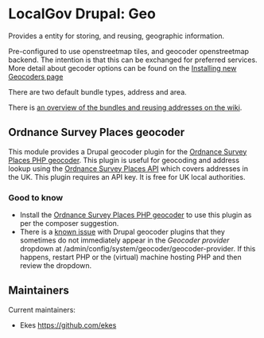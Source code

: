 # LocalGov Drupal: Geo

Provides a entity for storing, and reusing, geographic information.

Pre-configured to use openstreetmap tiles, and geocoder openstreetmap backend.
The intention is that this can be exchanged for preferred services. More detail
about gecoder options can be found on the [Installing new Geocoders page](https://github.com/localgovdrupal/localgov_geo/wiki/Installing-new-Geocoders-%5BFAQ:-%22Why-doesn't-it-find-...%22%5D)

There are two default bundle types, address and area.

There is [an overview of the bundles and reusing addresses on the wiki](https://github.com/localgovdrupal/localgov_geo/wiki/Locations-Module-(LocalGov-Geo)).

## Ordnance Survey Places geocoder
This module provides a Drupal geocoder plugin for the [Ordnance Survey Places PHP geocoder](https://packagist.org/packages/localgovdrupal/localgov_os_places_geocoder_provider).  This plugin is useful for geocoding and address lookup using the [Ordnance Survey Places API](https://osdatahub.os.uk/docs/places/overview) which covers addresses in the UK.  This plugin requires an API key.  It is free for UK local authorities.

### Good to know
- Install the [Ordnance Survey Places PHP geocoder](https://packagist.org/packages/localgovdrupal/localgov_os_places_geocoder_provider) to use this plugin as per the composer suggestion.
- There is a [known issue](https://www.drupal.org/project/geocoder/issues/3153678#comment-14203727) with Drupal geocoder plugins that they sometimes do not immediately appear in the *Geocoder provider* dropdown at /admin/config/system/geocoder/geocoder-provider.  If this happens, restart PHP or the (virtual) machine hosting PHP and then review the dropdown.

## Maintainers

Current maintainers: 

 - Ekes https://github.com/ekes
 
